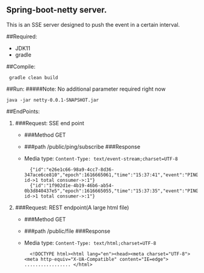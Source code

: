 ## Spring-boot-netty server.

This is an SSE server designed to push the event in a certain interval.

##Required: 
* JDK11
* gradle

##Compile:

     gradle clean build

##Run:
#####Note: No additional parameter required right now 

    java -jar netty-0.0.1-SNAPSHOT.jar

##EndPoints:

1. ###Request: SSE end point
    * ###Method 
        GET
    * ###path
        /public/ping/subscribe
    ###Response
    * Media type: `Content-Type: text/event-stream;charset=UTF-8`
    
            {"id":"e26e1c66-98a9-4cc7-8d36-347ace6ce810","epoch":1616665061,"time":"15:37:41","event":"PING","data":" id->1 total consumer->:1"}
            {"id":"1f902d1e-4b19-46b6-ab54-0b3d840437e5","epoch":1616665055,"time":"15:37:35","event":"PING","data":" id->1 total consumer->:1"}

2. ###Request: REST endpoint(A large html file)
    * ###Method
      GET
    * ###path
      /public/file
   ###Response
    * Media type: `Content-Type: text/html;charset=UTF-8`

            <!DOCTYPE html><html lang="en"><head><meta charset="UTF-8"><meta http-equiv="X-UA-Compatible" content="IE=edge"> ................. </html>


